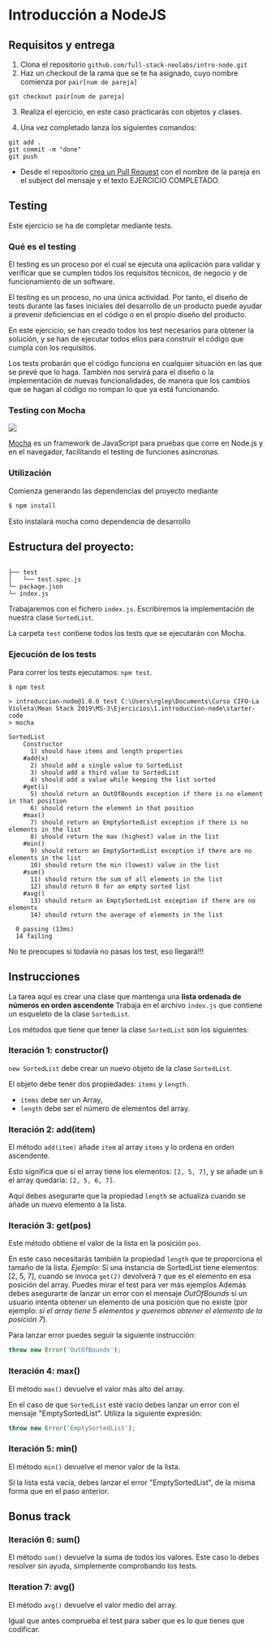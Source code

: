 # Introducción a NodeJS

## Requisitos y entrega


1. Clona el repositorio `github.com/full-stack-neolabs/intro-node.git`
2. Haz un checkout de la rama que se te ha asignado, cuyo nombre comienza por `pair[num de pareja]`

```
git checkout pair[num de pareja]
```

3. Realiza el ejercicio, en este caso practicarás con objetos y clases.

4. Una vez completado lanza los siguientes comandos:

```
git add .
git commit -m "done"
git push

```

- Desde el repositorio [crea un Pull Request](https://help.github.com/articles/creating-a-pull-request/) con el nombre de la pareja en el subject del mensaje y el texto EJERCICIO COMPLETADO.

## Testing

Este ejercicio se ha de completar mediante tests. 

### Qué es el testing

El testing es un proceso por el cual se ejecuta una aplicación para validar y verificar que se cumplen todos los requisitos técnicos, de negocio y de funcionamiento de un software.

El testing es un proceso, no una única actividad. Por tanto, el diseño de tests durante las fases iniciales del desarrollo de un producto puede ayudar a prevenir deficiencias en el código o en el propio diseño del producto.

En este ejercicio, se han creado todos los test necesarios para obtener la solución, y se han de ejecutar todos ellos para construir el código que cumpla con los requisitos.

Los tests probarán que el código funciona en cualquier situación en las que se prevé que lo haga. También nos servirá para el diseño o la implementación de nuevas funcionalidades, de manera que los cambios que se hagan al código no rompan lo que ya está funcionando.

### Testing con Mocha

![](https://imgur.com/h07x7bq.png)

[Mocha](https://mochajs.org/) es un framework de JavaScript para pruebas que corre en Node.js y en el navegador, facilitando el testing de funciones asíncronas.

### Utilización

Comienza generando las dependencias del proyecto mediante

```bash
$ npm install
```
Esto instalará mocha como dependencia de desarrollo

## Estructura del proyecto:


```

├── test
│   └── test.spec.js
└─ package.json
└─ index.js
```

Trabajaremos con el fichero `index.js`. Escribiremos la implementación de nuestra clase `SortedList`.

La carpeta `test` contiene todos los tests que se ejecutarán con Mocha.

### Ejecución de los tests

Para correr los tests ejecutamos: `npm test`.

```
$ npm test

> introduccion-node@1.0.0 test C:\Users\rglep\Documents\Curso CIFO-La Violeta\Mean Stack 2019\MS-3\Ejercicios\1.introduccion-node\starter-code
> mocha

SortedList
    Constructor
      1) should have items and length properties
    #add(x)
      2) should add a single value to SortedList
      3) should add a third value to SortedList
      4) should add a value while keeping the list sorted
    #get(i)
      5) should return an OutOfBounds exception if there is no element in that position
      6) should return the element in that position
    #max()
      7) should return an EmptySortedList exception if there is no elements in the list
      8) should return the max (highest) value in the list
    #min()
      9) should return an EmptySortedList exception if there are no elements in the list
      10) should return the min (lowest) value in the list
    #sum()
      11) should return the sum of all elements in the list
      12) should return 0 for an empty sorted list
    #avg()
      13) should return an EmptySortedList exception if there are no elements
      14) should return the average of elements in the list

  0 passing (13ms)
  14 failing
```

No te preocupes si todavía no pasas los test, eso llegará!!!

## Instrucciones

La tarea aquí es crear una clase que mantenga una **lista ordenada de números en orden ascendente**
Trabaja en el archivo `index.js` que contiene un esqueleto de la clase `SortedList`.

Los métodos que tiene que tener la clase `SortedList` son los siguientes:

### Iteración 1: constructor()

`new SortedList` debe crear un nuevo objeto de la clase `SortedList`.

El objeto debe tener dos propiedades: `items` y `length`.

- `items` debe ser un Array,
- `length` debe ser el número de elementos del array.

### Iteración 2: add(item)

El método `add(item)` añade `item` al array `items` y lo ordena en orden ascendente.

Esto significa que si el array tiene los elementos: `[2, 5, 7]`, y se añade un `6` el array quedaría: `[2, 5, 6, 7]`.

Aquí debes asegurarte que la propiedad `length` se actualiza cuando se añade un nuevo elemento a la lista.

### Iteración 3: get(pos)

Este método obtiene el valor de la lista en la posición `pos`.

En este caso necesitarás también la propiedad `length` que te proporciona el tamaño de la lista.
_Ejemplo_: Si una instancia de SortedList tiene elementos: [2, 5, 7], cuando se invoca `get(2)` devolverá `7` que es el elemento en esa posición del array. Puedes mirar el test para ver más ejemplos
Además debes asegurarte de lanzar un error con el mensaje _OutOfBounds_ si un usuario intenta obtener un elemento de una posición que no existe (por ejemplo: _si el array tiene 5 elementos y queremos obtener el elemento de la posición 7_).

Para lanzar error puedes seguir la siguiente instrucción:

```js
throw new Error('OutOfBounds');
```

### Iteración 4: max()

El método `max()` devuelve el valor más alto del array.

En el caso de que `SortedList` esté vacío debes lanzar un error con el mensaje "EmptySortedList". Utiliza la siguiente expresión:

```js
throw new Error('EmptySortedList');
```

### Iteración 5: min()

El método `min()` devuelve el menor valor de la lista.

Si la lista está vacía, debes lanzar el error "EmptySortedList", de la misma forma que en el paso anterior.

## Bonus track

### Iteración 6: sum()

El método `sum()` devuelve la suma de todos los valores.
Este caso lo debes resolver sin ayuda, simplemente comprobando los tests.

### Iteration 7: avg()

El método `avg()` devuelve el valor medio del array.

Igual que antes comprueba el test para saber que es lo que tienes que codificar.